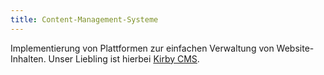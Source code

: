 ```yaml
---
title: Content-Management-Systeme
---
```

Implementierung von Plattformen zur einfachen Verwaltung von Website-Inhalten. Unser Liebling ist hierbei [Kirby CMS](https://getkirby.com).